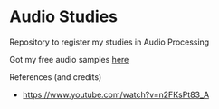 # Audio Studies
Repository to register my studies in Audio Processing

Got my free audio samples [here](https://freewavesamples.com/)

References (and credits)
* https://www.youtube.com/watch?v=n2FKsPt83_A